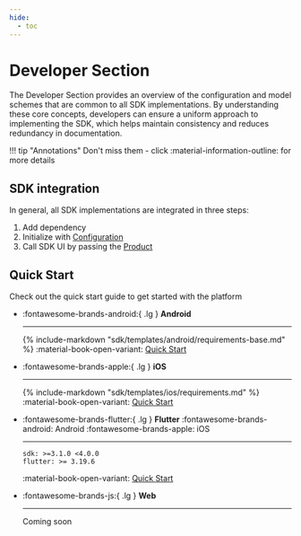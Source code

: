 ```yaml
---
hide:
  - toc
---
```

# Developer Section

The Developer Section provides an overview of the configuration and model schemes that are common to all SDK implementations. By understanding these core concepts, developers can ensure a uniform approach to implementing the SDK, which helps maintain consistency and reduces redundancy in documentation.

!!! tip "Annotations"
    Don't miss them - click :material-information-outline: for more details

## SDK integration

In general, all SDK implementations are integrated in three steps:

1. Add dependency
2. Initialize with [Configuration](/sdk/developer/configuration/)
3. Call SDK UI by passing the [Product](/sdk/developer/common/product)

## Quick Start

Check out the quick start guide to get started with the platform

<div class="grid cards" markdown>

-   :fontawesome-brands-android:{ .lg } __Android__

    ---
    {% include-markdown "sdk/templates/android/requirements-base.md" %}
    :material-book-open-variant: [Quick Start](/sdk/android/)

-   :fontawesome-brands-apple:{ .lg } __iOS__

    ---
    {% include-markdown "sdk/templates/ios/requirements.md" %}
    :material-book-open-variant: [Quick Start](/sdk/ios/)

-   :fontawesome-brands-flutter:{ .lg } __Flutter__ <span class="md-platfroms">:fontawesome-brands-android: Android :fontawesome-brands-apple: iOS</span>

    ---
    ```
    sdk: >=3.1.0 <4.0.0
    flutter: >= 3.19.6
    ```
    :material-book-open-variant: [Quick Start](/sdk/flutter/)

-   :fontawesome-brands-js:{ .lg } __Web__

    ---
    Coming soon

</div>
